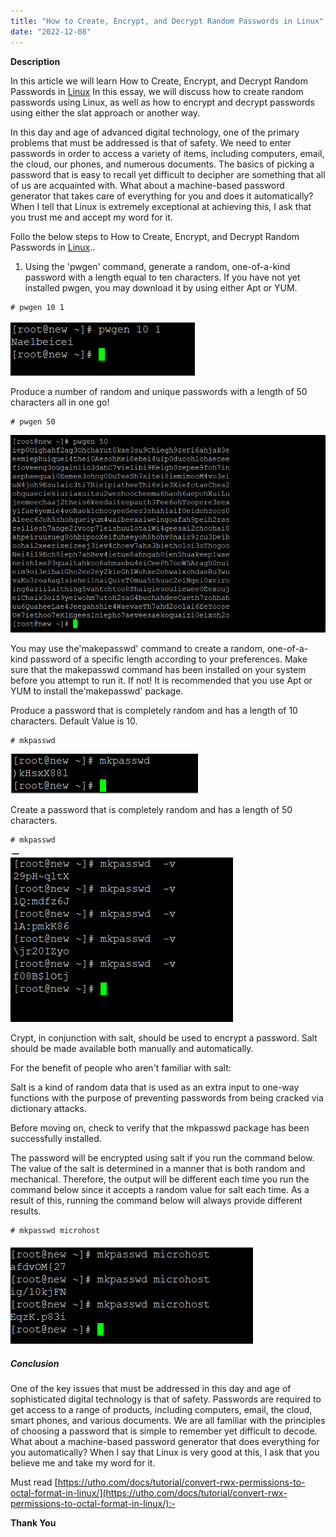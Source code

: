 ```yaml
---
title: "How to Create, Encrypt, and Decrypt Random Passwords in Linux"
date: "2022-12-08"
---
```


**Description**

In this article we will learn How to Create, Encrypt, and Decrypt Random Passwords in [Linux](https://en.wikipedia.org/wiki/Linux) In this essay, we will discuss how to create random passwords using Linux, as well as how to encrypt and decrypt passwords using either the slat approach or another way.

In this day and age of advanced digital technology, one of the primary problems that must be addressed is that of safety. We need to enter passwords in order to access a variety of items, including computers, email, the cloud, our phones, and numerous documents. The basics of picking a password that is easy to recall yet difficult to decipher are something that all of us are acquainted with. What about a machine-based password generator that takes care of everything for you and does it automatically? When I tell that Linux is extremely exceptional at achieving this, I ask that you trust me and accept my word for it.

Follo the below steps to How to Create, Encrypt, and Decrypt Random Passwords in [Linux](https://utho.com/docs/tutorial/change-ssh-default-port-22-to-custom-port/)..

1. Using the 'pwgen' command, generate a random, one-of-a-kind password with a length equal to ten characters. If you have not yet installed pwgen, you may download it by using either Apt or YUM.

```
# pwgen 10 1 
```

![output](images/image-396.png)

Produce a number of random and unique passwords with a length of 50 characters all in one go!

```
# pwgen 50 
```

![output](images/image-397.png)

You may use the'makepasswd' command to create a random, one-of-a-kind password of a specific length according to your preferences. Make sure that the makepasswd command has been installed on your system before you attempt to run it. If not! It is recommended that you use Apt or YUM to install the'makepasswd' package.

Produce a password that is completely random and has a length of 10 characters. Default Value is 10.

```
# mkpasswd 
```

![output](images/image-398.png)

Create a password that is completely random and has a length of 50 characters.

```
# mkpasswd 
```

![output](images/image-399.png)

Crypt, in conjunction with salt, should be used to encrypt a password. Salt should be made available both manually and automatically.

For the benefit of people who aren't familiar with salt:

Salt is a kind of random data that is used as an extra input to one-way functions with the purpose of preventing passwords from being cracked via dictionary attacks.

Before moving on, check to verify that the mkpasswd package has been successfully installed.

The password will be encrypted using salt if you run the command below. The value of the salt is determined in a manner that is both random and mechanical. Therefore, the output will be different each time you run the command below since it accepts a random value for salt each time. As a result of this, running the command below will always provide different results.

```
# mkpasswd microhost 
```

![output](images/image-400.png)

##### **Conclusion**

One of the key issues that must be addressed in this day and age of sophisticated digital technology is that of safety. Passwords are required to get access to a range of products, including computers, email, the cloud, smart phones, and various documents. We are all familiar with the principles of choosing a password that is simple to remember yet difficult to decode. What about a machine-based password generator that does everything for you automatically? When I say that Linux is very good at this, I ask that you believe me and take my word for it.

Must read [https://utho.com/docs/tutorial/convert-rwx-permissions-to-octal-format-in-linux/](https://utho.com/docs/tutorial/convert-rwx-permissions-to-octal-format-in-linux/):-

**Thank You**
